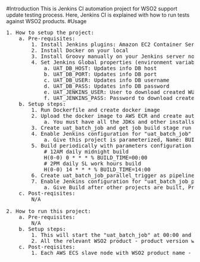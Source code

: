 #Introduction
This is Jenkins CI automation project for WSO2 support update testing process. 
Here, Jenkins CI is explained with how to run tests against WSO2 products.
#Usage
<pre>1. How to setup the project:
	a. Pre-requisites:
		1. Install Jenkins plugins: Amazon EC2 Container Service, database-mysql, Groovy, Parameterized Scheduler, Pipeline, Workspace Cleanup Plugin
		2. Install Docker on your local
		3. Install Groovy manually on your Jenkins server node, add GROOVY_HOME environment variable to root level then give Groovy home path to Groovy Jenkins plugin
		4. Set Jenkins Global properties (environment variables):
			a. UAT_DB_HOST: Updates info DB host
			b. UAT_DB_PORT: Updates info DB port
			c. UAT_DB_USER: Updates info DB username
			d. UAT_DB_PASS: Updates info DB password
			e. UAT_JENKINS_USER: User to download created WUM update files from Jenkins server
			f. UAT_JENKINS_PASS: Password to download created WUM update files from Jenkins server
	b. Setup steps:
		1. Run Dockerfile and create docker image
		2. Upload the docker image to AWS ECR and create auto-sclaing group in AWS to apply to ECS cluster (use ECS optimized images for docker conatainers)
			a. You must have all the JDKs and other installs which are done on docker image as well as on the Jenkins server node itself in the same paths.
		3. Create uat_batch_job and get job build stage run uatBatchJob/Jenkinsfile from this location as Excute System Groovy Script
		4. Enable Jenkins configuration for "uat_batch_job" with "Delete workspace before build starts", "This project is parameterised" and "Build periodically with parameters"
			a. Give this project is parameterized, Name: BUILD_TIME, Default value: 00:00, Description: "Build periodically with parameters" cron build field name. Valid values 00:00 and 14:00.
		5. Build periodically with parameters configuration of "uat_batch_job":
			# 12AM daily midnight build
			H(0-0) 0 * * * % BUILD_TIME=00:00
			# 2PM daily SL work hours build
			H(0-0) 14 * * * % BUILD_TIME=14:00
		6. Create uat_batch_job_parallel_trigger as pipeline job and get job's pipeline script from uatBatchJobParallelTrigger/Jenkinsfile from this location
		7. Enable Jenkins configuration for "uat_batch_job_parallel_trigger" with "Build after other projects are built"
			a. Give Build after other projects are built, Projects to watch: uat_batch_job, Enable Trigger only if build is stable as well.
	c. Post-reqisites:
		N/A

2. How to run this project:
	a. Pre-requisites:
		N/A
	b. Setup steps:
		1. This will start the "uat_batch_job" at 00:00 and 14:00 SL time every day and will pick up the batch of updates submitted between previous time period.
		2. All the relevant WSO2 product - product version will be run in an AWS ECS slave server node separately and parallel.
	c. Post-reqisites:
		1. Each AWS ECS slave node with WSO2 product name - version will be printed on the "uat_batch_job_parallel_trigger" console. Please have a look on whether they have passed correctly on each child job status. And check with necessary artifacts are uploaded to Nexus UAT.
</pre>
